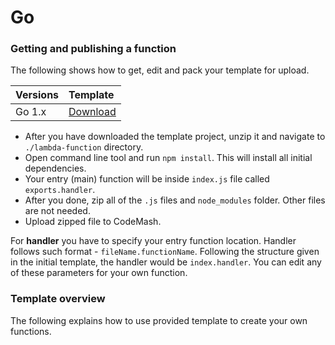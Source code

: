 # Go

### Getting and publishing a function

The following shows how to get, edit and pack your template for upload.

| Versions | Template |
| :--- | :--- |
| Go 1.x | [Download](https://codemash-public.s3.eu-central-1.amazonaws.com/code-templates/node_8_10.zip) |

* After you have downloaded the template project, unzip it and navigate to `./lambda-function` directory.
* Open command line tool and run `npm install`. This will install all initial dependencies.
* Your entry \(main\) function will be inside `index.js` file called `exports.handler`.
* After you done, zip all of the `.js` files and `node_modules` folder. Other files are not needed.
* Upload zipped file to CodeMash.

For **handler** you have to specify your entry function location. Handler follows such format - `fileName.functionName`. Following the structure given in the initial template, the handler would be `index.handler`. You can edit any of these parameters for your own function.

### Template overview

The following explains how to use provided template to create your own functions.

